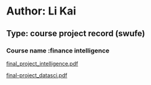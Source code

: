 # Author: Li Kai 
## Type: course project record (swufe)


### Course name :finance intelligence 

[final_project_intelligence.pdf](http://nanyong.github.io/final_project_intelligence.pdf)


[final-project_datasci.pdf](http://nanyong.github.io/fianal-project_datasci.pdf.pdf)
